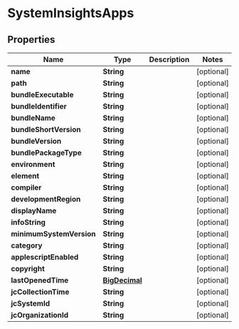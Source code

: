 
# SystemInsightsApps

## Properties
Name | Type | Description | Notes
------------ | ------------- | ------------- | -------------
**name** | **String** |  |  [optional]
**path** | **String** |  |  [optional]
**bundleExecutable** | **String** |  |  [optional]
**bundleIdentifier** | **String** |  |  [optional]
**bundleName** | **String** |  |  [optional]
**bundleShortVersion** | **String** |  |  [optional]
**bundleVersion** | **String** |  |  [optional]
**bundlePackageType** | **String** |  |  [optional]
**environment** | **String** |  |  [optional]
**element** | **String** |  |  [optional]
**compiler** | **String** |  |  [optional]
**developmentRegion** | **String** |  |  [optional]
**displayName** | **String** |  |  [optional]
**infoString** | **String** |  |  [optional]
**minimumSystemVersion** | **String** |  |  [optional]
**category** | **String** |  |  [optional]
**applescriptEnabled** | **String** |  |  [optional]
**copyright** | **String** |  |  [optional]
**lastOpenedTime** | [**BigDecimal**](BigDecimal.md) |  |  [optional]
**jcCollectionTime** | **String** |  |  [optional]
**jcSystemId** | **String** |  |  [optional]
**jcOrganizationId** | **String** |  |  [optional]



